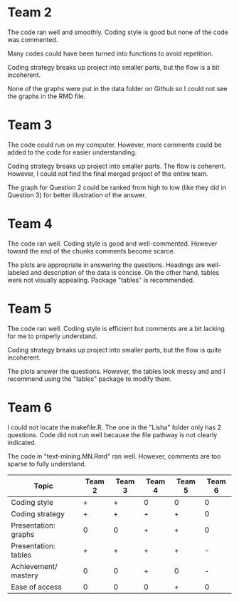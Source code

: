 # Team 2

The code ran well and smoothly. Coding style is good but none of the code was commented.

Many codes could have been turned into functions to avoid repetition.

Coding strategy breaks up project into smaller parts, but the flow is a bit incoherent. 

None of the graphs were put in the data folder on Github so I could not see the graphs in the RMD file.

# Team 3

The code could run on my computer. However, more comments could be added to the code for easier understanding.

Coding strategy breaks up project into smaller parts. The flow is coherent. However, I could not find the final merged project of the entire team.

The graph for Question 2 could be ranked from high to low (like they did in Question 3) for better illustration of the answer.

# Team 4

The code ran well. Coding style is good and well-commented. However toward the end of the chunks comments become scarce.

The plots are appropriate in answering the questions. Headings are well-labeled and description of the data is concise. On the other hand, tables were not visually appealing. Package "tables" is recommended.


# Team 5

The code ran well. Coding style is efficient but comments are a bit lacking for me to properly understand.

Coding strategy breaks up project into smaller parts, but the flow is quite incoherent.  

The plots answer the questions. However, the tables look messy and and I recommend using the "tables" package to modify them.

# Team 6

I could not locate the makefile.R. The one in the "Lisha" folder only has 2 questions. Code did not run well because the file pathway is not clearly indicated.

The code in "text-mining.MN.Rmd" ran well. However, comments are too sparse to fully understand.


Topic| Team 2  | Team 3  | Team 4 | Team 5 | Team 6|
| ----- | ------ | ------ | ------ | ------ | ------ |
| Coding style| + | + | 0 | 0 | 0 |
| Coding strategy| +  | + |  + | + | 0 |
| Presentation: graphs| 0 | 0 | + | + | 0 |
| Presentation: tables| + | +| + | + | - |
| Achievement/ mastery| 0 | 0 | + | 0 | - |
| Ease of access| 0 | 0 | 0 | + | 0 |
